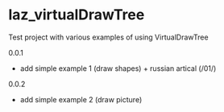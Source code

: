 # laz_virtualDrawTree

Test project with various examples of using VirtualDrawTree

0.0.1
- add simple example 1 (draw shapes) + russian artical (/01/)

0.0.2
- add simple example 2 (draw picture)